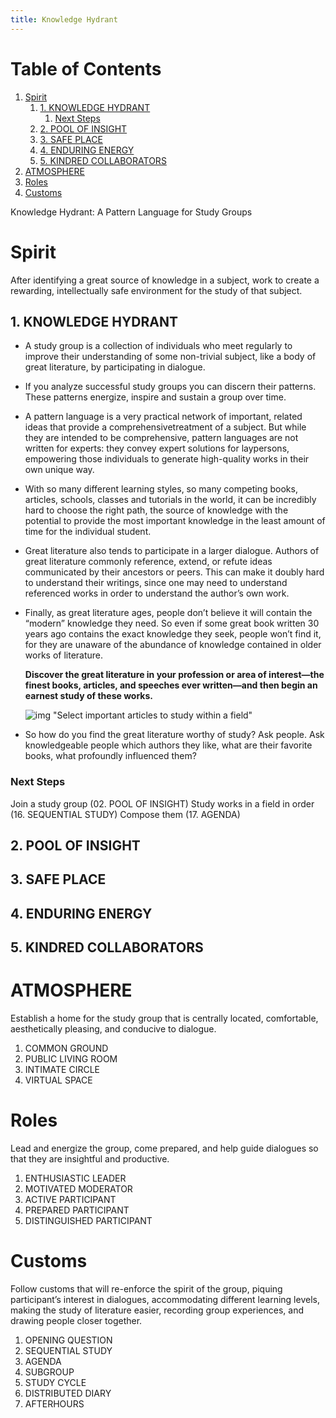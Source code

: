 ```yaml
---
title: Knowledge Hydrant
---
```



# Table of Contents

1.  [Spirit](#orgc84a49f)
    1.  [1. KNOWLEDGE HYDRANT](#org78cb72e)
        1.  [Next Steps](#org051880d)
    2.  [2. POOL OF INSIGHT](#orgd00004d)
    3.  [3. SAFE PLACE](#org82a39b4)
    4.  [4. ENDURING ENERGY](#org2bf2f74)
    5.  [5. KINDRED COLLABORATORS](#org0a845c6)
2.  [ATMOSPHERE](#orge44e49d)
3.  [Roles](#org796b10f)
4.  [Customs](#org23e0074)

Knowledge Hydrant: A Pattern Language for Study Groups

<a id="orgc84a49f"></a>

# Spirit

After identifying a great source of knowledge in a subject, work to create a rewarding, intellectually safe environment for the study of that subject.


<a id="org78cb72e"></a>

## 1. KNOWLEDGE HYDRANT

-   A study group is a collection of individuals who meet regularly to improve their understanding of some non-trivial subject, like a
    body of great literature, by participating in dialogue.

-   If you analyze successful study groups you can discern their patterns. These patterns energize, inspire and sustain a group over time.

-   A pattern language is a very practical network of important, related ideas that provide a comprehensivetreatment of a subject. But while they are intended to be comprehensive, pattern languages are not written for experts: they convey expert solutions for laypersons, empowering those individuals to generate high-quality works in their own unique way.

-   With so many different learning styles, so many competing books, articles, schools, classes and tutorials in the world, it can be
     incredibly hard to choose the right path, the source of knowledge with the potential to provide the most important knowledge in the
    least amount of time for the individual student.

-   Great literature also tends to participate in a larger dialogue. Authors of great literature commonly reference, extend, or refute ideas communicated by their ancestors or peers. This can make it doubly hard to understand their writings, since one may need to understand referenced works in order to understand the author&rsquo;s own work.

-   Finally, as great literature ages, people don&rsquo;t believe it will contain the &ldquo;modern&rdquo; knowledge they need. So even if some great book written 30 years ago contains the exact knowledge they seek, people won&rsquo;t find it, for they are unaware of the abundance of knowledge contained in older works of literature.
    
    **Discover the great literature in your profession or area of interest—the finest books, articles, and speeches ever written—and then begin an earnest study of these works.**
    
    ![img](/note-images/knowledge-hydrant-01-earnest-study.jpeg) "Select important articles to study within a field"

-   So how do you find the great literature worthy of study? Ask people. Ask knowledgeable people which authors they like, what are
    their favorite books, what profoundly influenced them?


<a id="org051880d"></a>

### Next Steps

Join a study group (02. POOL OF INSIGHT)
Study works in a field in order (16. SEQUENTIAL STUDY)
Compose them (17. AGENDA)


<a id="orgd00004d"></a>

## 2. POOL OF INSIGHT


<a id="org82a39b4"></a>

## 3. SAFE PLACE


<a id="org2bf2f74"></a>

## 4. ENDURING ENERGY


<a id="org0a845c6"></a>

## 5. KINDRED COLLABORATORS


<a id="orge44e49d"></a>

# ATMOSPHERE

Establish a home for the study group that is centrally located, comfortable, aesthetically pleasing, and conducive to dialogue.

1.  COMMON GROUND
2.  PUBLIC LIVING ROOM
3.  INTIMATE CIRCLE
4.  VIRTUAL SPACE


<a id="org796b10f"></a>

# Roles

Lead and energize the group, come prepared, and help guide dialogues so
that they are insightful and productive.

1.  ENTHUSIASTIC LEADER
2.  MOTIVATED MODERATOR
3.  ACTIVE PARTICIPANT
4.  PREPARED PARTICIPANT
5.  DISTINGUISHED PARTICIPANT


<a id="org23e0074"></a>

# Customs

Follow customs that will re-enforce the spirit of the group, piquing
participant&rsquo;s interest in dialogues, accommodating different learning levels, making the study of literature easier, recording group experiences, and
drawing people closer together.

1.  OPENING QUESTION
2.  SEQUENTIAL STUDY
3.  AGENDA
4.  SUBGROUP
5.  STUDY CYCLE
6.  DISTRIBUTED DIARY
7.  AFTERHOURS




